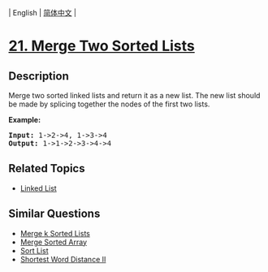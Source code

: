 
| English | [简体中文](README.md) |

# [21. Merge Two Sorted Lists](https://leetcode-cn.com/problems/merge-two-sorted-lists/)

## Description

<p>Merge two sorted linked lists and return it as a new list. The new list should be made by splicing together the nodes of the first two lists.</p>

<p><b>Example:</b>
<pre>
<b>Input:</b> 1->2->4, 1->3->4
<b>Output:</b> 1->1->2->3->4->4
</pre>
</p>

## Related Topics

- [Linked List](https://leetcode-cn.com/tag/linked-list)

## Similar Questions

- [Merge k Sorted Lists](../merge-k-sorted-lists/README_EN.md)
- [Merge Sorted Array](../merge-sorted-array/README_EN.md)
- [Sort List](../sort-list/README_EN.md)
- [Shortest Word Distance II](../shortest-word-distance-ii/README_EN.md)
